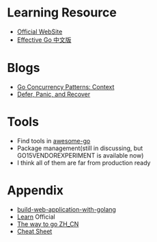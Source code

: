 # Learning Resource

 - [Official WebSite](https://golang.org/)
  - [Effective Go 中文版](http://www.hellogcc.org/effective_go.html)
  
# Blogs
 - [Go Concurrency Patterns: Context](https://blog.golang.org/context)
 - [Defer, Panic, and Recover](http://blog.golang.org/defer-panic-and-recover)
  
# Tools
 - Find tools in [awesome-go](https://github.com/avelino/awesome-go)
 - Package management(still in discussing, but GO15VENDOREXPERIMENT is available now)
  - I think all of them are far from production ready

# Appendix
 - [build-web-application-with-golang](https://github.com/astaxie/build-web-application-with-golang/blob/master/zh/preface.md)
 - [Learn](https://github.com/golang/go/wiki/Learn) Official
 - [The way to go ZH_CN](https://github.com/Unknwon/the-way-to-go_ZH_CN)
 - [Cheat Sheet](https://github.com/a8m/go-lang-cheat-sheet)
 
